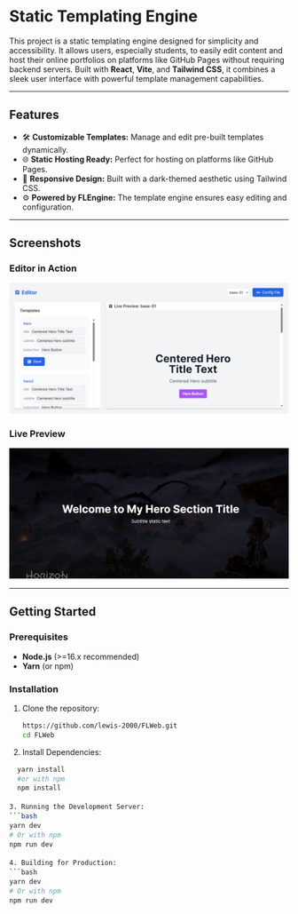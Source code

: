 # **Static Templating Engine**

This project is a static templating engine designed for simplicity and accessibility. It allows users, especially students, to easily edit content and host their online portfolios on platforms like GitHub Pages without requiring backend servers. Built with **React**, **Vite**, and **Tailwind CSS**, it combines a sleek user interface with powerful template management capabilities.

---

## **Features**
- 🛠️ **Customizable Templates:** Manage and edit pre-built templates dynamically.
- 🌐 **Static Hosting Ready:** Perfect for hosting on platforms like GitHub Pages.
- 🎨 **Responsive Design:** Built with a dark-themed aesthetic using Tailwind CSS.
- ⚙️ **Powered by FLEngine:** The template engine ensures easy editing and configuration.

---

## **Screenshots**
### **Editor in Action**
![Editor Screenshot](./images/editor-screenshot.jpeg)

### **Live Preview**
![Live Preview Screenshot](./images/live-preview-screenshot.jpeg)

---

## **Getting Started**

### **Prerequisites**
- **Node.js** (>=16.x recommended)
- **Yarn** (or npm)

### **Installation**
1. Clone the repository:
   ```bash
   https://github.com/lewis-2000/FLWeb.git
   cd FLWeb

2. Install Dependencies:
  ```bash
    yarn install 
    #or with npm
    npm install

3. Running the Development Server:
  ```bash
  yarn dev
  # Or with npm
  npm run dev

4. Building for Production:
  ```bash
  yarn dev
  # Or with npm
  npm run dev

